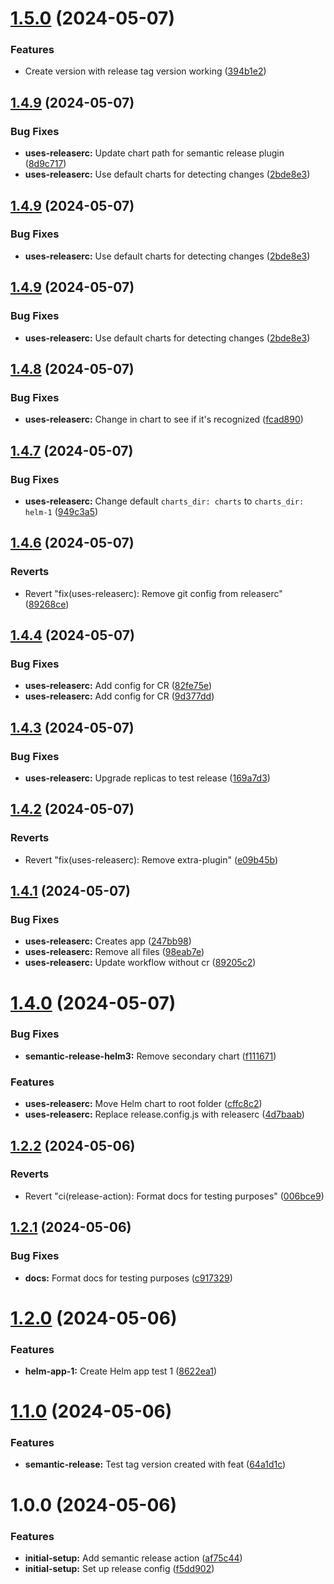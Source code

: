 # [1.5.0](https://github.com/Piwero/sandbox-github-actions/compare/v1.4.9...v1.5.0) (2024-05-07)


### Features

* Create version with release tag version working ([394b1e2](https://github.com/Piwero/sandbox-github-actions/commit/394b1e2056d8c58d27313c45ed718d0ffc0d013b))

## [1.4.9](https://github.com/Piwero/sandbox-github-actions/compare/v1.4.8...v1.4.9) (2024-05-07)


### Bug Fixes

* **uses-releaserc:** Update chart path for semantic release plugin ([8d9c717](https://github.com/Piwero/sandbox-github-actions/commit/8d9c71793a01b279e4c2d73171d6d82c712e954f))
* **uses-releaserc:** Use default charts for detecting changes ([2bde8e3](https://github.com/Piwero/sandbox-github-actions/commit/2bde8e3170607c51e6f3b6c7b08485d5b2120ce6))

## [1.4.9](https://github.com/Piwero/sandbox-github-actions/compare/v1.4.8...v1.4.9) (2024-05-07)


### Bug Fixes

* **uses-releaserc:** Use default charts for detecting changes ([2bde8e3](https://github.com/Piwero/sandbox-github-actions/commit/2bde8e3170607c51e6f3b6c7b08485d5b2120ce6))

## [1.4.9](https://github.com/Piwero/sandbox-github-actions/compare/v1.4.8...v1.4.9) (2024-05-07)


### Bug Fixes

* **uses-releaserc:** Use default charts for detecting changes ([2bde8e3](https://github.com/Piwero/sandbox-github-actions/commit/2bde8e3170607c51e6f3b6c7b08485d5b2120ce6))

## [1.4.8](https://github.com/Piwero/sandbox-github-actions/compare/v1.4.7...v1.4.8) (2024-05-07)


### Bug Fixes

* **uses-releaserc:** Change in chart to see if it's recognized ([fcad890](https://github.com/Piwero/sandbox-github-actions/commit/fcad890ee92bcaf8137f9491626adee1cec7ef15))

## [1.4.7](https://github.com/Piwero/sandbox-github-actions/compare/v1.4.6...v1.4.7) (2024-05-07)


### Bug Fixes

* **uses-releaserc:** Change default `charts_dir: charts` to `charts_dir: helm-1` ([949c3a5](https://github.com/Piwero/sandbox-github-actions/commit/949c3a5e6bfb5d73e54b10486b57d3038713807c))

## [1.4.6](https://github.com/Piwero/sandbox-github-actions/compare/v1.4.5...v1.4.6) (2024-05-07)


### Reverts

* Revert "fix(uses-releaserc): Remove git config from releaserc" ([89268ce](https://github.com/Piwero/sandbox-github-actions/commit/89268cea7da6e6ad9b8ec7438db90cc96a0b2773))

## [1.4.4](https://github.com/Piwero/sandbox-github-actions/compare/v1.4.3...v1.4.4) (2024-05-07)


### Bug Fixes

* **uses-releaserc:** Add config for CR ([82fe75e](https://github.com/Piwero/sandbox-github-actions/commit/82fe75e8b0a36829b9f1743710dc7ffd516e8f2f))
* **uses-releaserc:** Add config for CR ([9d377dd](https://github.com/Piwero/sandbox-github-actions/commit/9d377dda35971ed76831450e10074e87ca1ce38b))

## [1.4.3](https://github.com/Piwero/sandbox-github-actions/compare/v1.4.2...v1.4.3) (2024-05-07)


### Bug Fixes

* **uses-releaserc:** Upgrade replicas to test release ([169a7d3](https://github.com/Piwero/sandbox-github-actions/commit/169a7d3d70bbecf6834cac93408c8a1db529c274))

## [1.4.2](https://github.com/Piwero/sandbox-github-actions/compare/v1.4.1...v1.4.2) (2024-05-07)


### Reverts

* Revert "fix(uses-releaserc): Remove extra-plugin" ([e09b45b](https://github.com/Piwero/sandbox-github-actions/commit/e09b45b1f85626bee2d5339afcec6f81f7826ec7))

## [1.4.1](https://github.com/Piwero/sandbox-github-actions/compare/v1.4.0...v1.4.1) (2024-05-07)


### Bug Fixes

* **uses-releaserc:** Creates app ([247bb98](https://github.com/Piwero/sandbox-github-actions/commit/247bb98440b2ee551e6e82bb16f9b7204cf643b2))
* **uses-releaserc:** Remove all files ([98eab7e](https://github.com/Piwero/sandbox-github-actions/commit/98eab7eccec1b5269c89626a99e78d8559bcc877))
* **uses-releaserc:** Update workflow without cr ([89205c2](https://github.com/Piwero/sandbox-github-actions/commit/89205c22b5e5c0a780893524227587b9a9d6f708))

# [1.4.0](https://github.com/Piwero/sandbox-github-actions/compare/v1.3.5...v1.4.0) (2024-05-07)


### Bug Fixes

* **semantic-release-helm3:** Remove secondary chart ([f111671](https://github.com/Piwero/sandbox-github-actions/commit/f1116713803e736f0e632fcc1a6b9d5af4f36dbd))


### Features

* **uses-releaserc:** Move Helm chart to root folder ([cffc8c2](https://github.com/Piwero/sandbox-github-actions/commit/cffc8c2148581ebe0d8a3f3f31c8a54cb2d8c36d))
* **uses-releaserc:** Replace release.config.js with releaserc ([4d7baab](https://github.com/Piwero/sandbox-github-actions/commit/4d7baab3a07df96223ad29469dffbcfb1c28272b))

## [1.2.2](https://github.com/Piwero/sandbox-github-actions/compare/v1.2.1...v1.2.2) (2024-05-06)


### Reverts

* Revert "ci(release-action): Format docs for testing purposes" ([006bce9](https://github.com/Piwero/sandbox-github-actions/commit/006bce9030d099d4fe7b9bcbefe0a3be1965e012))

## [1.2.1](https://github.com/Piwero/sandbox-github-actions/compare/v1.2.0...v1.2.1) (2024-05-06)


### Bug Fixes

* **docs:** Format docs for testing purposes ([c917329](https://github.com/Piwero/sandbox-github-actions/commit/c917329b232125556396e1614c19c2b8168a93cc))

# [1.2.0](https://github.com/Piwero/sandbox-github-actions/compare/v1.1.0...v1.2.0) (2024-05-06)


### Features

* **helm-app-1:** Create Helm app test 1 ([8622ea1](https://github.com/Piwero/sandbox-github-actions/commit/8622ea161e7f405fcb4694a0af364793485eaedf))

# [1.1.0](https://github.com/Piwero/sandbox-github-actions/compare/v1.0.0...v1.1.0) (2024-05-06)


### Features

* **semantic-release:** Test tag version created with feat ([64a1d1c](https://github.com/Piwero/sandbox-github-actions/commit/64a1d1c066cfa6b86f91fb3fed90fce2cc40e43c))

# 1.0.0 (2024-05-06)


### Features

* **initial-setup:** Add semantic release action ([af75c44](https://github.com/Piwero/sandbox-github-actions/commit/af75c44559c383ef4baf4beaabf84127efe322bb))
* **initial-setup:** Set up release config ([f5dd902](https://github.com/Piwero/sandbox-github-actions/commit/f5dd902c21f813a58a899b2eb752d77ec847c303))
